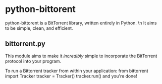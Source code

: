 python-bittorent
=========
python-bittorent is a BitTorrent library, written entirely in Python. \n It aims to be simple, clean, and efficient.

bittorrent.py
------------
This module aims to make it *incredibly* simple to incorporate the BitTorrent protocol into your program.

To run a Bittorrent tracker from within your application:
    from bittorrent import Tracker
    tracker = Tracker()
    tracker.run()
and you're done!